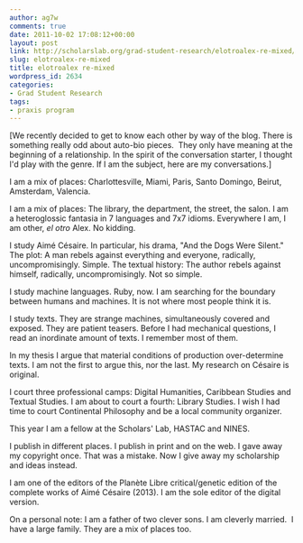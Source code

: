 ```yaml
---
author: ag7w
comments: true
date: 2011-10-02 17:08:12+00:00
layout: post
link: http://scholarslab.org/grad-student-research/elotroalex-re-mixed/
slug: elotroalex-re-mixed
title: elotroalex re-mixed
wordpress_id: 2634
categories:
- Grad Student Research
tags:
- praxis program
---
```


[We recently decided to get to know each other by way of the blog. There is something really odd about auto-bio pieces.  They only have meaning at the beginning of a relationship. In the spirit of the conversation starter, I thought I'd play with the genre. If I am the subject, here are my conversations.]

I am a mix of places: Charlottesville, Miami, Paris, Santo Domingo, Beirut, Amsterdam, Valencia.

I am a mix of places: The library, the department, the street, the salon. I am a heteroglossic fantasia in 7 languages and 7x7 idioms. Everywhere I am, I am other, _el otro_ Alex. No kidding.

I study Aimé Césaire. In particular, his drama, "And the Dogs Were Silent." The plot: A man rebels against everything and everyone, radically, uncompromisingly. Simple. The textual history: The author rebels against himself, radically, uncompromisingly. Not so simple.

I study machine languages. Ruby, now. I am searching for the boundary between humans and machines. It is not where most people think it is.

I study texts. They are strange machines, simultaneously covered and exposed. They are patient teasers. Before I had mechanical questions, I read an inordinate amount of texts. I remember most of them.

In my thesis I argue that material conditions of production over-determine texts. I am not the first to argue this, nor the last. My research on Césaire is original.

I court three professional camps: Digital Humanities, Caribbean Studies and Textual Studies. I am about to court a fourth: Library Studies. I wish I had time to court Continental Philosophy and be a local community organizer.

This year I am a fellow at the Scholars' Lab, HASTAC and NINES.

I publish in different places. I publish in print and on the web. I gave away my copyright once. That was a mistake. Now I give away my scholarship and ideas instead.

I am one of the editors of the Planète Libre critical/genetic edition of the complete works of Aimé Césaire (2013). I am the sole editor of the digital version.

On a personal note: I am a father of two clever sons. I am cleverly married.  I have a large family. They are a mix of places too.
